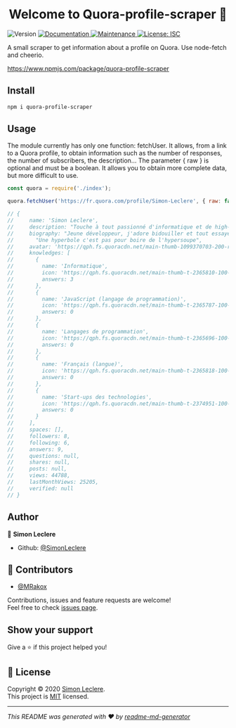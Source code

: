 <h1 align="center">Welcome to Quora-profile-scraper 👋</h1>
<p>
  <img alt="Version" src="https://img.shields.io/badge/version-1.0.4-blue.svg?cacheSeconds=2592000" />
  <a href="https://github.com/SimonLeclere/Quora-profile-scraper#readme" target="_blank">
    <img alt="Documentation" src="https://img.shields.io/badge/documentation-yes-brightgreen.svg" />
  </a>
  <a href="https://github.com/SimonLeclere/Quora-profile-scraper/graphs/commit-activity" target="_blank">
    <img alt="Maintenance" src="https://img.shields.io/badge/Maintained%3F-yes-green.svg" />
  </a>
  <a href="https://github.com/SimonLeclere/Quora-profile-scraper/blob/master/LICENSE" target="_blank">
    <img alt="License: ISC" src="https://img.shields.io/github/license/SimonLeclere/Quora-profile-scraper" />
  </a>
</p>

A small scraper to get information about a profile on Quora. Use node-fetch and cheerio.

https://www.npmjs.com/package/quora-profile-scraper

## Install 

```sh
npm i quora-profile-scraper
```

## Usage

The module currently has only one function: fetchUser. It allows, from a link to a Quora profile, to obtain information such as the number of responses, the number of subscribers, the description... The parameter { raw } is optional and must be a boolean. It allows you to obtain more complete data, but more difficult to use.

```js
const quora = require('./index');

quora.fetchUser('https://fr.quora.com/profile/Simon-Leclere', { raw: false }).then(console.log); // second parameter is optional

// {
//     name: 'Simon Leclere',
//     description: "Touche à tout passionné d'informatique et de high-tech",
//     biography: "Jeune développeur, j'adore bidouiller et tout essayer. Une fois j'ai démonté une imprimante, mes parents ont pas trop aimé. Bref maintenant que j'ai fini d'embêter mes proches je viens vous embêter sur Quora. Gare à vous !\n" +
//       "Une hyperbole c'est pas pour boire de l'hypersoupe",
//     avatar: 'https://qph.fs.quoracdn.net/main-thumb-1099370703-200-rtyydeuedcynznijnnemevsxwfspapzo.jpeg',
//     knowledges: [
//       {
//         name: 'Informatique',
//         icon: 'https://qph.fs.quoracdn.net/main-thumb-t-2365810-100-bmxhhffzwrykfgvyslsuygjqirqckfpe.jpeg',
//         answers: 3
//       },
//       {
//         name: 'JavaScript (langage de programmation)',
//         icon: 'https://qph.fs.quoracdn.net/main-thumb-t-2365787-100-etdzymypqakpjodoshxjdmdzmookmtzb.jpeg',
//         answers: 0
//       },
//       {
//         name: 'Langages de programmation',
//         icon: 'https://qph.fs.quoracdn.net/main-thumb-t-2365696-100-eyzcdieyvqrecbkncuwmmputwczrexod.jpeg',
//         answers: 0
//       },
//       {
//         name: 'Français (langue)',
//         icon: 'https://qph.fs.quoracdn.net/main-thumb-t-2365818-100-ylwoccgbktbvlzqdlutnuhhpwxhftgta.jpeg',
//         answers: 0
//       },
//       {
//         name: 'Start-ups des technologies',
//         icon: 'https://qph.fs.quoracdn.net/main-thumb-t-2374951-100-ryfwjnoqpaynxascptuphqrnmygwhdyc.jpeg',
//         answers: 0
//       }
//     ],
//     spaces: [],
//     followers: 8,
//     following: 6,
//     answers: 9,
//     questions: null,
//     shares: null,
//     posts: null,
//     views: 44788,
//     lastMonthViews: 25205,
//     verified: null
// }
```

## Author

👤 **Simon Leclere**

* Github: [@SimonLeclere](https://github.com/SimonLeclere)

## 🤝 Contributors

* [@MRakox](https://github.com/MRakox/)

Contributions, issues and feature requests are welcome!<br />Feel free to check [issues page](https://github.com/SimonLeclere/Quora-profile-scraper/issues). 

## Show your support

Give a ⭐️ if this project helped you!

## 📝 License

Copyright © 2020 [Simon Leclere](https://github.com/SimonLeclere).<br />
This project is [MIT](https://github.com/SimonLeclere/Quora-profile-scraper/blob/master/LICENSE) licensed.

***
_This README was generated with ❤️ by [readme-md-generator](https://github.com/kefranabg/readme-md-generator)_
